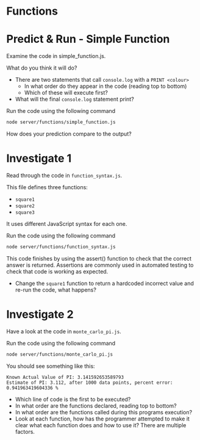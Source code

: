 # Functions

# Predict & Run - Simple Function

Examine the code in simple_function.js.

What do you think it will do?

- There are two statements that call `console.log` with a `PRINT <colour>`
  - In what order do they appear in the code (reading top to bottom)
  - Which of these will execute first?
- What will the final `console.log` statement print?

Run the code using the following command

```bash
node server/functions/simple_function.js
```

How does your prediction compare to the output?

# Investigate 1

Read through the code in `function_syntax.js`.

This file defines three functions:

- `square1`
- `square2`
- `square3`

It uses different JavaScript syntax for each one.

Run the code using the following command

```bash
node server/functions/function_syntax.js
```

This code finishes by using the assert() function to check that the correct
answer is returned. Assertions are commonly used in automated testing to check that code is working as expected.

- Change the `square1` function to return a hardcoded incorrect value and re-run the code, what happens?

# Investigate 2

Have a look at the code in `monte_carlo_pi.js`.

Run the code using the following command

```bash
node server/functions/monte_carlo_pi.js
```

You should see something like this:

```
Known Actual Value of PI: 3.141592653589793
Estimate of PI: 3.112, after 1000 data points, percent error: 0.941963419604336 %
```

- Which line of code is the first to be executed?
- In what order are the functions declared, reading top to bottom?
- In what order are the functions called during this programs execution?
- Look at each function, how has the programmer attempted to make it clear what each function does and how to use it? There are multiple factors.
